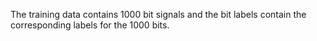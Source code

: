 The training data contains 1000 bit signals and the bit labels contain the corresponding labels for the 1000 bits.
